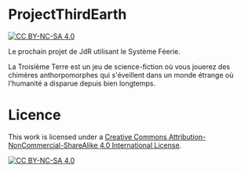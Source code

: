 # ProjectThirdEarth

[![CC BY-NC-SA 4.0][cc-by-nc-sa-shield]][cc-by-nc-sa]

Le prochain projet de JdR utilisant le Système Féerie.

La Troisième Terre est un jeu de science-fiction où vous jouerez des chimères anthorpomorphes qui s'éveillent dans un monde étrange où l'humanité a disparue depuis bien longtemps.

# Licence
This work is licensed under a
[Creative Commons Attribution-NonCommercial-ShareAlike 4.0 International License][cc-by-nc-sa].

[![CC BY-NC-SA 4.0][cc-by-nc-sa-image]][cc-by-nc-sa]

[cc-by-nc-sa]: http://creativecommons.org/licenses/by-nc-sa/4.0/
[cc-by-nc-sa-image]: https://licensebuttons.net/l/by-nc-sa/4.0/88x31.png
[cc-by-nc-sa-shield]: https://img.shields.io/badge/License-CC%20BY--NC--SA%204.0-lightgrey.svg

